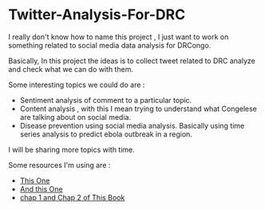 # Twitter-Analysis-For-DRC


I really don't know how to name this project , I just want to work on something related to social media data analysis for DRCongo.

Basically, In this project the ideas is to collect tweet related to DRC analyze and check what we can do with them.

Some interesting topics we could do are :

- Sentiment analysis of comment to a particular topic.
- Content analysis , with this I mean trying to understand what Congelese are talking about on social media.
- Disease prevention using social media analysis.
Basically using time series analysis to predict ebola outbreak in a region.


I will be sharing more topics with time.

Some resources I'm using are :

- [This One](https://www.researchgate.net/publication/303127692_SOCIAL_MEDIA_MINING_FOR_PUBLIC_HEALTH_MONITORING_AND_SURVEILLANCE)
- [And this One](https://www.ncbi.nlm.nih.gov/pubmed/26042846)
- [chap 1 and Chap 2 of This Book](https://www.amazon.com/Mastering-Social-Media-Mining-Python-ebook/dp/B01BFD2Z2Q)
